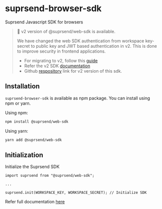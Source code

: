 # suprsend-browser-sdk

Suprsend Javascript SDK for browsers

> 📘 v2 version of @suprsend/web-sdk is available.
>
> We have changed the web SDK authentication from workspace key-secret to public key and JWT based authentication in v2. This is done to improve security in frontend applications.
>
> - For migrating to v2, follow this [guide](https://docs.suprsend.com/v1.2.2/docs/js-migration-from-v1)
> - Refer the v2 SDK [documentation](https://docs.suprsend.com/v1.2.2/docs/javascript-sdk)
> - Github [respository](https://github.com/suprsend/suprsend-web-sdk) link for v2 version of this sdk.

## Installation

`suprsend-browser-sdk` is available as npm package. You can install using npm or yarn.

Using npm:

```bash
npm install @suprsend/web-sdk
```

Using yarn:

```bash
yarn add @suprsend/web-sdk
```

## Initialization

Initialize the Suprsend SDK

```node
import suprsend from "@suprsend/web-sdk";

...

suprsend.init(WORKSPACE_KEY, WORKSPACE_SECRET); // Initialize SDK
```

Refer full documentation [here](https://docs.suprsend.com/docs/javascript-sdk)
